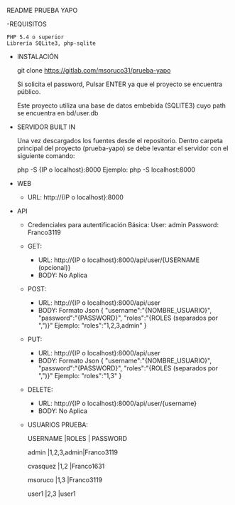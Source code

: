 README PRUEBA YAPO

-REQUISITOS

    PHP 5.4 o superior
    Librería SQLite3, php-sqlite

- INSTALACIÓN

	git clone https://gitlab.com/msoruco31/prueba-yapo
	
    Si solicita el password, Pulsar ENTER ya que el proyecto se encuentra público.

    Este proyecto utiliza una base de datos embebida (SQLITE3) cuyo path se encuentra en bd/user.db

- SERVIDOR BUILT IN

	Una vez descargados los fuentes desde el repositorio. Dentro carpeta principal del proyecto (prueba-yapo) se debe levantar el servidor con el siguiente comando:
	
	php -S {IP o localhost}:8000 
	Ejemplo: php -S localhost:8000

- WEB

    - URL: http://{IP o localhost}:8000

-  API
    - Credenciales para autentificación Básica:
        User: admin
        Password: Franco3119
	
    - GET:
        - URL: http://{IP o localhost}:8000/api/user/{USERNAME (opcional)}
        - BODY: No Aplica   
    
    
    - POST:
    	- URL: http://{IP o localhost}:8000/api/user
        - BODY: Formato Json
        	{
				"username":"{NOMBRE_USUARIO}",
				"password":"{PASSWORD}",
				"roles":"{ROLES (separados por ",")}"   	Ejemplo: "roles":"1,2,3,admin"
			}        

    
    - PUT: 
    	- URL: http://{IP o localhost}:8000/api/user
        - BODY: Formato Json
        	{
				"username":"{NOMBRE_USUARIO}",
				"password":"{PASSWORD}",
				"roles":"{ROLES (separados por ",")}"   	Ejemplo: "roles":"1,3"
			}
        
    
    - DELETE:
    	- URL: http://{IP o localhost}:8000/api/user/{username}
        - BODY: No Aplica


    - USUARIOS PRUEBA:

        USERNAME    |ROLES      |   PASSWORD
        
        admin       |1,2,3,admin|Franco3119
        
        cvasquez    |1,2        |Franco1631
        
        msoruco     |1,3        |Franco3119
        
        user1       |2,3        |user1

        

